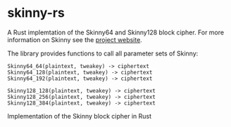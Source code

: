 # skinny-rs
A Rust implemtation of the Skinny64 and Skinny128 block cipher. For more
information on Skinny see the 
[project website](https://sites.google.com/site/skinnycipher/).

The library provides functions to call all parameter sets of Skinny:

    Skinny64_64(plaintext, tweakey) -> ciphertext
    Skinny64_128(plaintext, tweakey) -> ciphertext
    Skinny64_192(plaintext, tweakey) -> ciphertext
    
    Skinny128_128(plaintext, tweakey) -> ciphertext
    Skinny128_256(plaintext, tweakey) -> ciphertext
    Skinny128_384(plaintext, tweakey) -> ciphertext



Implementation of the Skinny block cipher in Rust
